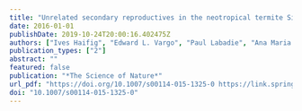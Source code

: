 ```yaml
---
title: "Unrelated secondary reproductives in the neotropical termite Silvestritermes euamignathus (Isoptera: Termitidae)"
date: 2016-01-01
publishDate: 2019-10-24T20:00:16.402475Z
authors: ["Ives Haifig", "Edward L. Vargo", "Paul Labadie", "Ana Maria Costa-Leonardo"]
publication_types: ["2"]
abstract: ""
featured: false
publication: "*The Science of Nature*"
url_pdf: "https://doi.org/10.1007/s00114-015-1325-0 https://link.springer.com/content/pdf/10.1007%2Fs00114-015-1325-0.pdf"
doi: "10.1007/s00114-015-1325-0"
---
```


